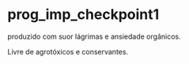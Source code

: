 # prog_imp_checkpoint1


produzido com suor lágrimas e ansiedade orgânicos. 

Livre de agrotóxicos e conservantes.
